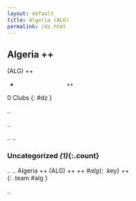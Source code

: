 ```yaml
---
layout: default
title: Algeria (ALG)
permalink: /dz.html
---
```



## Algeria   ++
(ALG)  ++
-                     ++
0 Clubs
{: #dz }


.. 




.. 




.. 
.. 


### Uncategorized _(1)_{:.count}


..
..
Algeria  ++
 (ALG) ++
 ++
_#alg_{: .key} ++
<br>
{: .team #alg }




.. 
 
